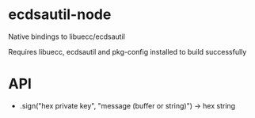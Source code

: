 # ecdsautil-node

Native bindings to libuecc/ecdsautil

Requires libuecc, ecdsautil and pkg-config installed to build successfully

# API

- .sign("hex private key", "message (buffer or string)") -> hex string

